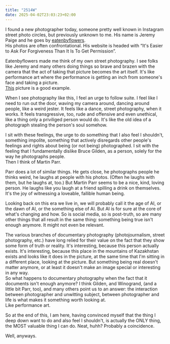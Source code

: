 ```yaml
---
title: "2514W"
date: 2025-04-02T23:03:23+02:00
---
```


I found a new photographer today, someone pretty well known in Instagram street photo circles, but previously unknown to me. His name is Jeremy Paige and he goes by [eatenbyflowers](https://www.eatenbyflowers.com).  
His photos are often confrontational. His website is headed with “It's Easier to Ask For Forgiveness Than It Is To Get Permission”.

Eatenbyflowers made me think of my own street photography. I see folks like Jeremy and many others doing things so brave and brazen with the camera that the act of taking that picture becomes the art itself. It's like performance art where the performance is getting an inch from someone's face and taking a picture.  
[This](https://www.eatenbyflowers.com/?itemId=nqshqsynkeyqugsel3ky73n1ack476) picture is a good example.

When I see photography like this, I feel an urge to follow suite. I feel like I need to run out the door, waving my camera around, dancing around people, like a weird jester. It feels like a dance, street photography, when it works. It feels transgressive, too, rude and offensive and even unethical, like a thing only a priviliged person would do. It's like the old idea of a photograph stealing the person's soul somehow.

I sit with these feelings, the urge to do something that I also feel I shouldn't, something impolite, something that actively disregards other people's feelings and rights about being (or not being) photographed. I sit with the feeling that I fundamentally dislike Bruce Gilden, as a person, solely for the way he photographs people.   
Then I think of Martin Parr.

Parr does a lot of similar things. He gets close, he photographs people he thinks weird, he laughs at people with his photos. (Often he laughs with them, but he laughs at, too.) But Martin Parr seems to be a nice, kind, loving person. He laughs like you laugh at a friend spilling a drink on themselves. It's the joy of witnessing a loveable, fallible human being.

Looking back on this era we live in, we will probably call it the age of AI, or the dawn of AI, or the something else of AI. But AI is for sure at the core of what's changing and how. So is social media, so is post-truth, so are many other things that all result in the same thing: something being true isn't enough anymore. It might not even be relevant.

The various branches of documentary photography (photojournalism, street photography, etc.) have long relied for their value on the fact that they show some form of truth or reality. It's interesting, because this person actually exists. It's interesting, because this place in the mountains of Kazakhstan exists and looks like it does in the picture, at the same time that I'm sitting in a different place, looking at the picture. But something being real doesn't matter anymore, or at least it doesn't make an image special or interesting in any way.  
So what happens to documentary photography when the fact that it documents isn't enough anymore? I think Gilden, and Winogrand, (and a little bit Parr, too), and many others point us to an answer: the interaction between photographer and unwitting subject, between photographer and life is what makes it something worth looking at.  
Like performance art.

So at the end of this, I am here, having convinced myself that the thing I deep down want to do and also feel I shouldn't, is actually the ONLY thing, the MOST valuable thing I can do. Neat, huhh? Probably a coincidence.

Well, anyways.
